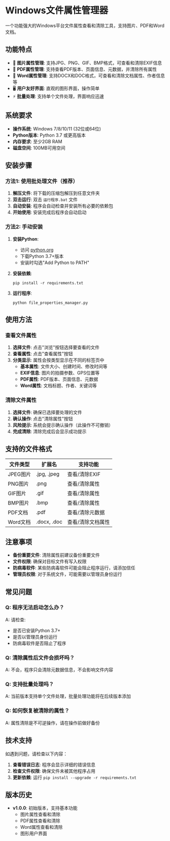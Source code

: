 # Windows文件属性管理器

一个功能强大的Windows平台文件属性查看和清除工具，支持图片、PDF和Word文档。

## 功能特点

- 📸 **图片属性管理**: 支持JPG、PNG、GIF、BMP格式，可查看和清除EXIF信息
- 📄 **PDF属性管理**: 支持查看PDF版本、页面信息、元数据，并清除所有属性
- 📝 **Word属性管理**: 支持DOCX和DOC格式，可查看和清除文档属性、作者信息等
- 🖥️ **用户友好界面**: 直观的图形界面，操作简单
- ⚡ **批量处理**: 支持单个文件处理，界面响应迅速

## 系统要求

- **操作系统**: Windows 7/8/10/11 (32位或64位)
- **Python版本**: Python 3.7 或更高版本
- **内存要求**: 至少2GB RAM
- **磁盘空间**: 100MB可用空间

## 安装步骤

### 方法1: 使用批处理文件（推荐）

1. **解压文件**: 将下载的压缩包解压到任意文件夹
2. **双击运行**: 双击 `运行程序.bat` 文件
3. **自动安装**: 程序会自动检查并安装所有必要的依赖包
4. **开始使用**: 安装完成后程序会自动启动

### 方法2: 手动安装

1. **安装Python**:
   - 访问 [python.org](https://www.python.org/downloads/)
   - 下载Python 3.7+版本
   - 安装时勾选"Add Python to PATH"

2. **安装依赖**:
   ```
   pip install -r requirements.txt
   ```

3. **运行程序**:
   ```
   python file_properties_manager.py
   ```

## 使用方法

### 查看文件属性

1. **选择文件**: 点击"浏览"按钮选择要查看的文件
2. **查看属性**: 点击"查看属性"按钮
3. **分类显示**: 属性会按类型显示在不同的标签页中
   - **基本属性**: 文件大小、创建时间、修改时间等
   - **EXIF信息**: 图片的拍摄参数、GPS位置等
   - **PDF属性**: PDF版本、页面信息、元数据
   - **Word属性**: 文档标题、作者、关键词等

### 清除文件属性

1. **选择文件**: 确保已选择要处理的文件
2. **确认操作**: 点击"清除属性"按钮
3. **风险提示**: 系统会提示确认操作（此操作不可撤销）
4. **完成清除**: 清除完成后会显示成功提示

## 支持的文件格式

| 文件类型 | 扩展名 | 支持功能 |
|---------|--------|----------|
| JPEG图片 | .jpg, .jpeg | 查看/清除EXIF |
| PNG图片 | .png | 查看/清除属性 |
| GIF图片 | .gif | 查看/清除属性 |
| BMP图片 | .bmp | 查看/清除属性 |
| PDF文档 | .pdf | 查看/清除元数据 |
| Word文档 | .docx, .doc | 查看/清除文档属性 |

## 注意事项

- **备份重要文件**: 清除属性前建议备份重要文件
- **文件权限**: 确保对目标文件有写入权限
- **防病毒软件**: 某些防病毒软件可能会阻止程序运行，请添加信任
- **管理员权限**: 对于系统文件，可能需要以管理员身份运行

## 常见问题

### Q: 程序无法启动怎么办？
A: 请检查:
- 是否已安装Python 3.7+
- 是否以管理员身份运行
- 防病毒软件是否阻止了程序

### Q: 清除属性后文件会损坏吗？
A: 不会，程序只会清除元数据信息，不会影响文件内容

### Q: 支持批量处理吗？
A: 当前版本支持单个文件处理，批量处理功能将在后续版本添加

### Q: 如何恢复被清除的属性？
A: 属性清除是不可逆操作，请在操作前做好备份

## 技术支持

如遇到问题，请检查以下内容：

1. **查看错误日志**: 程序会显示详细的错误信息
2. **检查文件权限**: 确保文件未被其他程序占用
3. **更新依赖**: 运行 `pip install --upgrade -r requirements.txt`

## 版本历史

- **v1.0.0**: 初始版本，支持基本功能
  - 图片属性查看和清除
  - PDF属性查看和清除
  - Word属性查看和清除
  - 图形用户界面